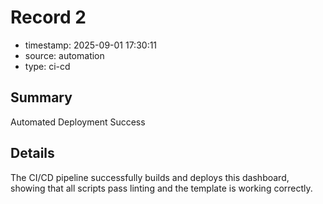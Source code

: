 # Record 2

- timestamp: 2025-09-01 17:30:11
- source: automation
- type: ci-cd

## Summary

Automated Deployment Success

## Details

The CI/CD pipeline successfully builds and deploys this dashboard, showing that all scripts pass linting and the template is working correctly.